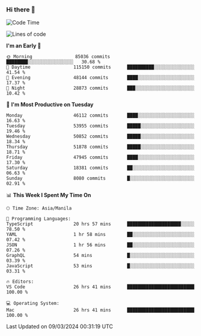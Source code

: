 ### Hi there 👋

<!--START_SECTION:waka-->
![Code Time](http://img.shields.io/badge/Code%20Time-4%2C943%20hrs%2034%20mins-blue)

![Lines of code](https://img.shields.io/badge/From%20Hello%20World%20I%27ve%20Written-119.1%20million%20lines%20of%20code-blue)

**I'm an Early 🐤** 

```text
🌞 Morning                85036 commits       ████████░░░░░░░░░░░░░░░░░   30.68 % 
🌆 Daytime                115150 commits      ██████████░░░░░░░░░░░░░░░   41.54 % 
🌃 Evening                48144 commits       ████░░░░░░░░░░░░░░░░░░░░░   17.37 % 
🌙 Night                  28873 commits       ███░░░░░░░░░░░░░░░░░░░░░░   10.42 % 
```
📅 **I'm Most Productive on Tuesday** 

```text
Monday                   46112 commits       ████░░░░░░░░░░░░░░░░░░░░░   16.63 % 
Tuesday                  53955 commits       █████░░░░░░░░░░░░░░░░░░░░   19.46 % 
Wednesday                50852 commits       █████░░░░░░░░░░░░░░░░░░░░   18.34 % 
Thursday                 51878 commits       █████░░░░░░░░░░░░░░░░░░░░   18.71 % 
Friday                   47945 commits       ████░░░░░░░░░░░░░░░░░░░░░   17.30 % 
Saturday                 18381 commits       ██░░░░░░░░░░░░░░░░░░░░░░░   06.63 % 
Sunday                   8080 commits        █░░░░░░░░░░░░░░░░░░░░░░░░   02.91 % 
```


📊 **This Week I Spent My Time On** 

```text
🕑︎ Time Zone: Asia/Manila

💬 Programming Languages: 
TypeScript               20 hrs 57 mins      ████████████████████░░░░░   78.50 % 
YAML                     1 hr 58 mins        ██░░░░░░░░░░░░░░░░░░░░░░░   07.42 % 
JSON                     1 hr 56 mins        ██░░░░░░░░░░░░░░░░░░░░░░░   07.26 % 
GraphQL                  54 mins             █░░░░░░░░░░░░░░░░░░░░░░░░   03.39 % 
JavaScript               53 mins             █░░░░░░░░░░░░░░░░░░░░░░░░   03.31 % 

🔥 Editors: 
VS Code                  26 hrs 41 mins      █████████████████████████   100.00 % 

💻 Operating System: 
Mac                      26 hrs 41 mins      █████████████████████████   100.00 % 
```


 Last Updated on 09/03/2024 00:31:19 UTC
<!--END_SECTION:waka-->


<!--
**rad182/rad182** is a ✨ _special_ ✨ repository because its `README.md` (this file) appears on your GitHub profile.

Here are some ideas to get you started:

- 🔭 I’m currently working on ...
- 🌱 I’m currently learning ...
- 👯 I’m looking to collaborate on ...
- 🤔 I’m looking for help with ...
- 💬 Ask me about ...
- 📫 How to reach me: ...
- 😄 Pronouns: ...
- ⚡ Fun fact: ...
-->
